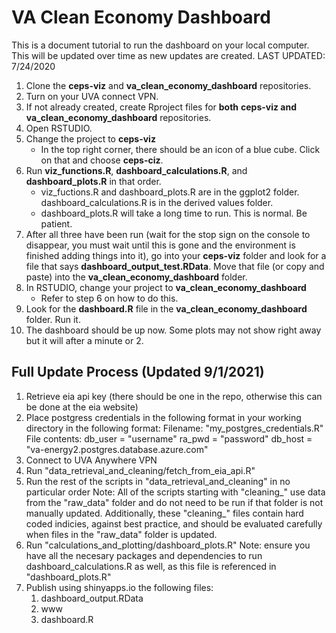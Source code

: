 # VA Clean Economy Dashboard

This is a document tutorial to run the dashboard on your local computer. This will be updated over time as new updates are created. 
LAST UPDATED: 7/24/2020


1. Clone the **ceps-viz** and **va_clean_economy_dashboard** repositories.
2. Turn on your UVA connect VPN.
3. If not already created, create Rproject files for **both** **ceps-viz and va_clean_economy_dashboard** repositories. 
4. Open RSTUDIO.
5. Change the project to **ceps-viz**
	* In the top right corner, there should be an icon of a blue cube. Click on that and choose **ceps-ciz**.
6.  Run **viz_functions.R**, **dashboard_calculations.R**, and **dashboard_plots.R** in that order.
	* viz_fuctions.R and dashboard_plots.R are in the ggplot2 folder. dashboard_calculations.R is in the derived values folder.
	* dashboard_plots.R will take a long time to run. This is normal. Be patient.
7. After all three have been run (wait for the stop sign on the console to disappear, you must wait until this is gone and the environment is finished adding things into it), go into your **ceps-viz** folder and look for a file that says **dashboard_output_test.RData**. Move that file (or copy and paste) into the **va_clean_economy_dashboard** folder. 
8. In RSTUDIO, change your project to **va_clean_economy_dashboard**
	* Refer to step 6 on how to do this.
9. Look for the **dashboard.R** file in the **va_clean_economy_dashboard** folder. Run it.
10. The dashboard should be up now. Some plots may not show right away but it will after a minute or 2. 


## Full Update Process (Updated 9/1/2021)
1. Retrieve eia api key (there should be one in the repo, otherwise this can be done at the eia website)
2. Place postgress credentials in the following format in your working directory in the following format:
	Filename: "my_postgres_credentials.R"
	File contents:
	db_user = "username"
	ra_pwd = "password"
	db_host = "va-energy2.postgres.database.azure.com"
3. Connect to UVA Anywhere VPN
4. Run "data_retrieval_and_cleaning/fetch_from_eia_api.R"
5. Run the rest of the scripts in "data_retrieval_and_cleaning" in no particular order
	Note: All of the scripts starting with "cleaning_" use data from the "raw_data" folder and do not need to be run if that folder is not manually updated. Additionally, these "cleaning_" files contain hard coded indicies, against best practice, and should be evaluated carefully when files in the "raw_data" folder is updated.
6. Run "calculations_and_plotting/dashboard_plots.R"
	Note: ensure you have all the necesary packages and dependencies to run dashboard_calculations.R as well, as this file is referenced in "dashboard_plots.R"
7. Publish using shinyapps.io the following files:
	1. dashboard_output.RData
	2. www
	3. dashboard.R
